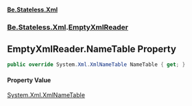 #### [Be.Stateless.Xml](README.md 'README')
### [Be.Stateless.Xml](Be.Stateless.Xml.md 'Be.Stateless.Xml').[EmptyXmlReader](EmptyXmlReader.md 'Be.Stateless.Xml.EmptyXmlReader')

## EmptyXmlReader.NameTable Property

```csharp
public override System.Xml.XmlNameTable NameTable { get; }
```

#### Property Value
[System.Xml.XmlNameTable](https://docs.microsoft.com/en-us/dotnet/api/System.Xml.XmlNameTable 'System.Xml.XmlNameTable')